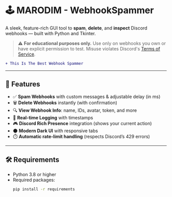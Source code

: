 # 🕹️ MARODIM - WebhookSpammer

A sleek, feature-rich GUI tool to **spam**, **delete**, and **inspect** Discord webhooks — built with Python and Tkinter.

> ⚠️ **For educational purposes only.** Use only on webhooks you own or have explicit permission to test. Misuse violates Discord's [Terms of Service](https://discord.com/terms).

```diff
+ This Is The Best Webhook Spammer
```

---

## 🌟 Features

- ✅ **Spam Webhooks** with custom messages & adjustable delay (in ms)  
- 🗑️ **Delete Webhooks** instantly (with confirmation)  
- 🔍 **View Webhook Info**: name, IDs, avatar, token, and more  
- 📜 **Real-time Logging** with timestamps  
- 🎮 **Discord Rich Presence** integration (shows your current action)  
- 🌑 **Modern Dark UI** with responsive tabs  
- ⏱️ **Automatic rate-limit handling** (respects Discord’s 429 errors)

---

## 🛠️ Requirements

- Python 3.8 or higher
- Required packages:
  ```bash
  pip install -r requirements
